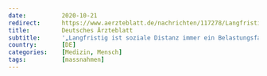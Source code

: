 ```yaml
---
date:          2020-10-21
redirect:      https://www.aerzteblatt.de/nachrichten/117278/Langfristig-ist-soziale-Distanz-immer-ein-Belastungsfaktor-wir-Menschen-brauchen-die-Mitwelt
title:         Deutsches Ärzteblatt
subtitle:      '„Langfristig ist soziale Distanz immer ein Belastungsfaktor, wir Menschen brauchen die Mitwelt“'
country:       [DE]
categories:    [Medizin, Mensch]
tags:          [massnahmen]
---
```

